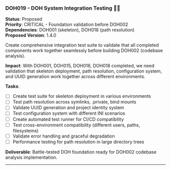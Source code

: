 ### DOH019 - DOH System Integration Testing 🚩🚩

**Status**: Proposed  
**Priority**: CRITICAL - Foundation validation before DOH002  
**Dependencies**: DOH001 (skeleton), DOH018 (path resolution)  
**Proposed Version**: 1.4.0

Create comprehensive integration test suite to validate that all completed components work together seamlessly before
building DOH002 (codebase analysis).

**Impact**: With DOH001, DOH015, DOH016, DOH018 completed, we need validation that skeleton deployment, path resolution,
configuration system, and UUID generation work together across different environments.

**Tasks**:

- [ ] Create test suite for skeleton deployment in various environments
- [ ] Test path resolution across symlinks, .private, bind mounts
- [ ] Validate UUID generation and project identity system
- [ ] Test configuration system with different INI scenarios
- [ ] Create automated test runner for CI/CD compatibility
- [ ] Test cross-environment compatibility (different users, paths, filesystems)
- [ ] Validate error handling and graceful degradation
- [ ] Performance testing for path resolution in large directory trees

**Deliverable**: Battle-tested DOH foundation ready for DOH002 codebase analysis implementation.

---
